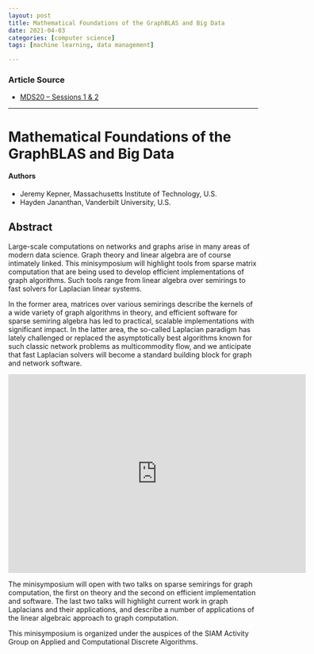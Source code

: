 ```yaml
---
layout: post
title: Mathematical Foundations of the GraphBLAS and Big Data
date: 2021-04-03
categories: [computer science]
tags: [machine learning, data management]

---
```


### Article Source

* [MDS20 – Sessions 1 & 2](https://www.youtube.com/watch?v=gZSNp6XbOK8)


---

# Mathematical Foundations of the GraphBLAS and Big Data

#### Authors 
* Jeremy Kepner, Massachusetts Institute of Technology, U.S.
* Hayden Jananthan, Vanderbilt University, U.S.


## Abstract

Large-scale computations on networks and graphs arise in many areas of modern data science. Graph theory and linear algebra are of course intimately linked. This minisymposium will highlight tools from sparse matrix computation that are being used to develop efficient implementations of graph algorithms. Such tools range from linear algebra over semirings to fast solvers for Laplacian linear systems.

In the former area, matrices over various semirings describe the kernels of a wide variety of graph algorithms in theory, and efficient software for sparse semiring algebra has led to practical, scalable implementations with significant impact. In the latter area, the so-called Laplacian paradigm has lately challenged or replaced the asymptotically best algorithms known for such classic network problems as multicommodity flow, and we anticipate that fast Laplacian solvers will become a standard building block for graph and network software.

<iframe width="600" height="400" src="https://www.youtube.com/embed/gZSNp6XbOK8" title="YouTube video player" frameborder="0" allow="accelerometer; autoplay; clipboard-write; encrypted-media; gyroscope; picture-in-picture" allowfullscreen></iframe>

The minisymposium will open with two talks on sparse semirings for graph computation, the first on theory and the second on efficient implementation and software. The last two talks will highlight current work in graph Laplacians and their applications, and describe a number of applications of the linear algebraic approach to graph computation.

This minisymposium is organized under the auspices of the SIAM Activity Group on Applied and Computational Discrete Algorithms.


